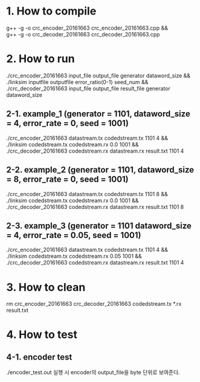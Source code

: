 # 1. How to compile

g++ -g -o crc_encoder_20161663 crc_encoder_20161663.cpp && \
g++ -g -o crc_decoder_20161663 crc_decoder_20161663.cpp

# 2. How to run
./crc_encoder_20161663 input_file output_file generator dataword_size && \
./linksim inputfile outputfile error_ratio(0-1) seed_num && \
./crc_decoder_20161663 input_file output_file result_file generator dataword_size

## 2-1. example_1 (generator = 1101, dataword_size = 4, error_rate = 0, seed = 1001)
./crc_encoder_20161663 datastream.tx codedstream.tx 1101 4 && \
./linksim codedstream.tx codedstream.rx 0.0 1001 && \
./crc_decoder_20161663 codedstream.rx datastream.rx result.txt 1101 4

## 2-2. example_2 (generator = 1101, dataword_size = 8, error_rate = 0, seed = 1001)
./crc_encoder_20161663 datastream.tx codedstream.tx 1101 8 && \
./linksim codedstream.tx codedstream.rx 0.0 1001 && \
./crc_decoder_20161663 codedstream.rx datastream.rx result.txt 1101 8

## 2-3. example_3 (generator = 1101 dataword_size = 4, error_rate = 0.05, seed = 1001)
./crc_encoder_20161663 datastream.tx codedstream.tx 1101 4 && \
./linksim codedstream.tx codedstream.rx 0.05 1001 && \
./crc_decoder_20161663 codedstream.rx datastream.rx result.txt 1101 4

# 3. How to clean
rm crc_encoder_20161663 crc_decoder_20161663 codedstream.tx *.rx result.txt

# 4. How to test
## 4-1. encoder test
./encoder_test.out
실행 시 encoder의 output_file을 byte 단위로 보여준다.
